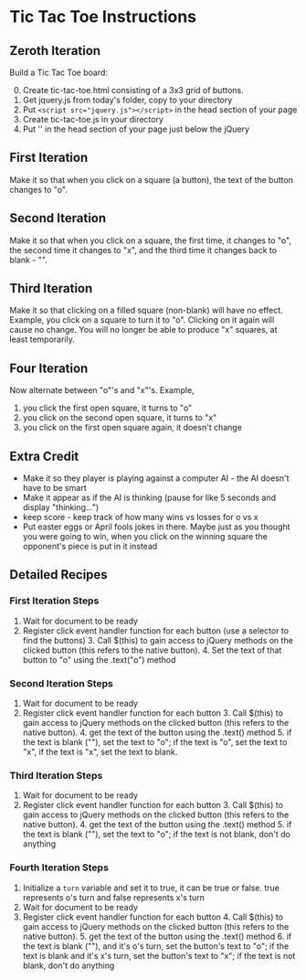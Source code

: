 # Tic Tac Toe Instructions

## Zeroth Iteration

Build a Tic Tac Toe board:

0. Create tic-tac-toe.html consisting of a 3x3 grid of buttons.
1. Get jquery.js from today's folder, copy to your directory
2. Put `<script src="jquery.js"></script>` in the head section of your page
3. Create tic-tac-toe.js in your directory
4. Put '<script src="tic-tac-toe.js"></script>' in the head section of your page just below the jQuery

## First Iteration

Make it so that when you click on a square (a button), the text of the button changes to "o".

## Second Iteration

Make it so that when you click on a square, the first time, it changes to "o", the second time it changes to "x", and the third time it changes back to blank - "".

## Third Iteration

Make it so that clicking on a filled square (non-blank) will have no effect. Example, you click on a square to turn it to "o". Clicking on it again will cause no change. You will no longer be able to produce "x" squares, at least temporarily.

## Four Iteration

Now alternate between "o"'s and "x"'s. Example,

1. you click the first open square, it turns to "o"
2. you click on the second open square, it turns to "x"
3. you click on the first open square again, it doesn't change

## Extra Credit

* Make it so they player is playing against a computer AI - the AI doesn't have to be smart
* Make it appear as if the AI is thinking (pause for like 5 seconds and display "thinking...")
* keep score - keep track of how many wins vs losses for o vs x
* Put easter eggs or April fools jokes in there. Maybe just as you thought you were going to win, when you click on the winning square the opponent's piece is put in it instead

## Detailed Recipes

### First Iteration Steps

1. Wait for document to be ready
  2. Register click event handler function for each button (use a selector to find the buttons)
    3. Call $(this) to gain access to jQuery methods on the clicked button (this refers to the native button).
    4. Set the text of that button to "o" using the .text("o") method

### Second Iteration Steps

1. Wait for document to be ready
  2. Register click event handler function for each button
    3. Call $(this) to gain access to jQuery methods on the clicked button (this refers to the native button).
    4. get the text of the button using the .text() method
    5. if the text is blank (""), set the text to "o"; if the text is "o", set the text to "x", if the text is "x", set the text to blank.

### Third Iteration Steps

1. Wait for document to be ready
  2. Register click event handler function for each button
    3. Call $(this) to gain access to jQuery methods on the clicked button (this refers to the native button).
    4. get the text of the button using the .text() method
    5. if the text is blank (""), set the text to "o"; if the text is not blank, don't do anything

### Fourth Iteration Steps

1. Initialize a `turn` variable and set it to true, it can be true or false. true represents o's turn and false represents x's turn
2. Wait for document to be ready
  3. Register click event handler function for each button
    4. Call $(this) to gain access to jQuery methods on the clicked button (this refers to the native button).
    5. get the text of the button using the .text() method
    6. if the text is blank (""), and it's o's turn, set the button's text to "o"; if the text is blank and it's x's turn, set the button's text to "x"; if the text is not blank, don't do anything
